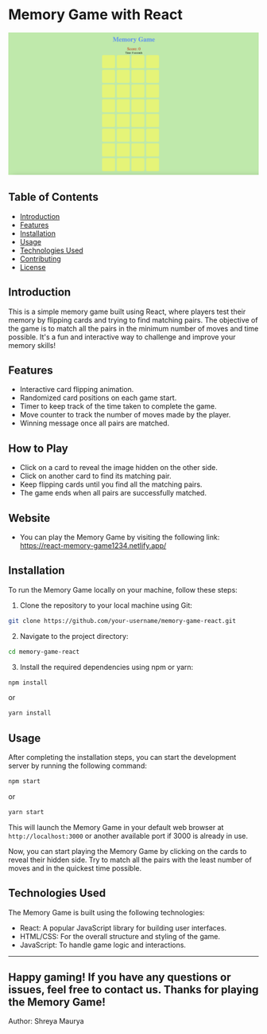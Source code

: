 # Memory Game with React

![Memory Game](https://github.com/shreyamaurya029/memory-game/blob/main/ss.png)

## Table of Contents
- [Introduction](#introduction)
- [Features](#features)
- [Installation](#installation)
- [Usage](#usage)
- [Technologies Used](#technologies-used)
- [Contributing](#contributing)
- [License](#license)

## Introduction

This is a simple memory game built using React, where players test their memory by flipping cards and trying to find matching pairs. The objective of the game is to match all the pairs in the minimum number of moves and time possible. It's a fun and interactive way to challenge and improve your memory skills!

## Features

- Interactive card flipping animation.
- Randomized card positions on each game start.
- Timer to keep track of the time taken to complete the game.
- Move counter to track the number of moves made by the player.
- Winning message once all pairs are matched.

## How to Play
- Click on a card to reveal the image hidden on the other side.
- Click on another card to find its matching pair.
- Keep flipping cards until you find all the matching pairs.
- The game ends when all pairs are successfully matched.
  
## Website
- You can play the Memory Game by visiting the following link: https://react-memory-game1234.netlify.app/

## Installation

To run the Memory Game locally on your machine, follow these steps:

1. Clone the repository to your local machine using Git:

```bash
git clone https://github.com/your-username/memory-game-react.git
```

2. Navigate to the project directory:

```bash
cd memory-game-react
```

3. Install the required dependencies using npm or yarn:

```bash
npm install
```
or
```bash
yarn install
```

## Usage

After completing the installation steps, you can start the development server by running the following command:

```bash
npm start
```
or
```bash
yarn start
```

This will launch the Memory Game in your default web browser at `http://localhost:3000` or another available port if 3000 is already in use.

Now, you can start playing the Memory Game by clicking on the cards to reveal their hidden side. Try to match all the pairs with the least number of moves and in the quickest time possible.

## Technologies Used

The Memory Game is built using the following technologies:

- React: A popular JavaScript library for building user interfaces.
- HTML/CSS: For the overall structure and styling of the game.
- JavaScript: To handle game logic and interactions.



---
Happy gaming! If you have any questions or issues, feel free to contact us. Thanks for playing the Memory Game!
---
Author:
Shreya Maurya
